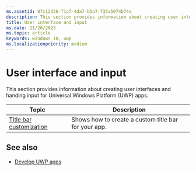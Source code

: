 ```yaml
---
ms.assetid: 0fc12d26-f1cf-4da7-b5a7-735a5074b74a
description: This section provides information about creating user interfaces and handling input for Universal Windows Platform (UWP) apps.
title: User interface and input
ms.date: 11/20/2023
ms.topic: article
keywords: windows 10, uwp
ms.localizationpriority: medium
---
```

# User interface and input


This section provides information about creating user interfaces and handing input for Universal Windows Platform (UWP) apps.
 
| Topic                                                                                             | Description                                                                                                                                                                                                                                                                                    |
|---------------------------------------------------------------------------------------------------|------------------------------------------------------------------------------------------------------------------------------------------------------------------------------------------------------------------------------------------------------------------------------------------------|
| [Title bar customization](title-bar.md) | Shows how to create a custom title bar for your app. |

## See also

- [Develop UWP apps](../develop/index.md)
